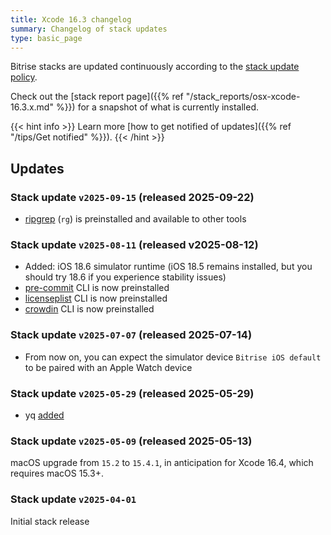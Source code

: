 ```yaml
---
title: Xcode 16.3 changelog
summary: Changelog of stack updates
type: basic_page
---
```


Bitrise stacks are updated continuously according to the [stack update policy](https://devcenter.bitrise.io/en/infrastructure/build-stacks/stack-update-policy.html).

Check out the [stack report page]({{% ref "/stack_reports/osx-xcode-16.3.x.md" %}}) for a snapshot of what is currently installed.

{{< hint info >}}
Learn more [how to get notified of updates]({{% ref "/tips/Get notified" %}}).
{{< /hint >}}

## Updates

### Stack update `v2025-09-15` (released 2025-09-22)

- [ripgrep](https://github.com/BurntSushi/ripgrep) (`rg`) is preinstalled and available to other tools

### Stack update `v2025-08-11` (released v2025-08-12)

- Added: iOS 18.6 simulator runtime (iOS 18.5 remains installed, but you should try 18.6 if you experience stability issues)
- [pre-commit](https://github.com/pre-commit/pre-commit) CLI is now preinstalled
- [licenseplist](https://formulae.brew.sh/formula/licenseplist) CLI is now preinstalled
- [crowdin](https://www.npmjs.com/package/@crowdin/cli) CLI is now preinstalled

### Stack update `v2025-07-07` (released 2025-07-14)

- From now on, you can expect the simulator device `Bitrise iOS default` to be paired with an Apple Watch device

### Stack update `v2025-05-29` (released 2025-05-29)

- yq [added](https://formulae.brew.sh/formula/yq) 

### Stack update `v2025-05-09` (released 2025-05-13)

macOS upgrade from `15.2` to `15.4.1`, in anticipation for Xcode 16.4, which requires macOS 15.3+.

### Stack update `v2025-04-01`

Initial stack release
